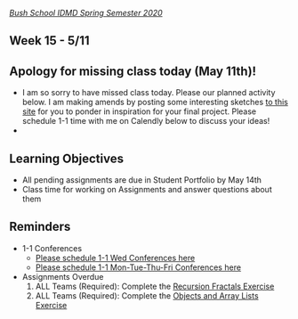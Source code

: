 [_Bush School IDMD Spring Semester 2020_](https://chandrunarayan.github.io/idmd/)

## Week 15 - 5/11

## Apology for missing class today (May 11th)!
* I am so sorry to have missed class today. Please our planned activity below. I am making amends by posting some interesting sketches [to this site](plan/inspitation.md) for you to ponder in inspiration for your final project.  Please schedule 1-1 time with me on Calendly below to discuss your ideas!
* 

## Learning Objectives
* All pending assignments are due in Student Portfolio by May 14th
* Class time for working on Assignments and answer questions about them

## Reminders
* 1-1 Conferences
    *    [Please schedule 1-1 Wed Conferences here](https://calendly.com/chandru-narayan/conf_wed_idmd_a_block)
    *    [Please schedule 1-1 Mon-Tue-Thu-Fri Conferences here](https://calendly.com/chandru-narayan/conf_montuethufri)
* Assignments Overdue
    1.    ALL Teams (Required): Complete the [Recursion Fractals Exercise](https://bush.myschoolapp.com/app/faculty#assignmentdetail/12657985/20838266/0/academicclass--109608285--0--assignments)
    1.    ALL Teams (Required): Complete the [Objects and Array Lists Exercise](https://bush.myschoolapp.com/app/faculty#assignmentdetail/12763849/21036259/0/academicclass--109608285--0--assignments)
